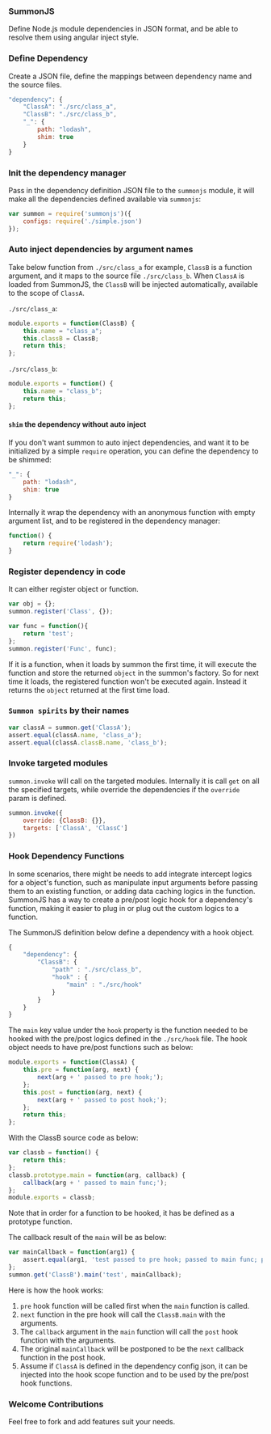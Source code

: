### SummonJS
Define Node.js module dependencies in JSON format, and be able to resolve them using angular inject style.

### Define Dependency
Create a JSON file, define the mappings between dependency name and the source files.
```javascript
"dependency": {
    "ClassA": "./src/class_a",
    "ClassB": "./src/class_b",
    "_": {
        path: "lodash",
        shim: true
    }
}
```

### Init the dependency manager
Pass in the dependency definition JSON file to the `summonjs` module, it will make all the dependencies defined available via `summonjs`:
```javascript
var summon = require('summonjs')({
    configs: require('./simple.json')
});
```

### Auto inject dependencies by argument names
Take below function from `./src/class_a` for example, `ClassB` is a function argument, and it maps to the source file `./src/class_b`. When `ClassA` is loaded from SummonJS, the `ClassB` will be injected automatically, available to the scope of `ClassA`.

`./src/class_a`:
```javascript
module.exports = function(ClassB) {
	this.name = "class_a";
	this.classB = ClassB;
	return this;
};
```

`./src/class_b`:
```javascript
module.exports = function() {
	this.name = "class_b";
	return this;
};
```

#### `shim` the dependency without auto inject
If you don't want summon to auto inject dependencies, and want it to be initialized by a simple `require` operation, you can define the dependency to be shimmed:
```javascript
"_": {
    path: "lodash",
    shim: true
}
```

Internally it wrap the dependency with an anonymous function with empty argument list, and to be registered in the dependency manager:
```javascript
function() {
    return require('lodash');
}
```

### Register dependency in code
It can either register object or function.
```javascript
var obj = {};
summon.register('Class', {});

var func = function(){
    return 'test';
};
summon.register('Func', func);
```

If it is a function, when it loads by summon the first time, it will execute the function and store the returned `object` in the summon's factory. So for next time it loads, the registered function won't be executed again. Instead it returns the `object` returned at the first time load.

### `Summon spirits` by their names
```javascript
var classA = summon.get('ClassA');
assert.equal(classA.name, 'class_a');
assert.equal(classA.classB.name, 'class_b');
```

### Invoke targeted modules
`summon.invoke` will call on the targeted modules. Internally it is call `get` on all the specified targets, while override the dependencies if the `override` param is defined.
```javascript
summon.invoke({
    override: {ClassB: {}},
    targets: ['ClassA', 'ClassC']
})
```

### Hook Dependency Functions
In some scenarios, there might be needs to add integrate intercept logics for a object's function, such as manipulate input arguments before passing them to an existing function, or adding data caching logics in the function. SummonJS has a way to create a pre/post logic hook for a dependency's function, making it easier to plug in or plug out the custom logics to a function.

The SummonJS definition below define a dependency with a hook object.
```javascript
{
	"dependency": {
		"ClassB": {
            "path" : "./src/class_b",
            "hook" : {
                "main" : "./src/hook"
            }
        }
	}
}
```

The `main` key value under the `hook` property is the function needed to be hooked with the pre/post logics defined in the `./src/hook` file. The hook object needs to have pre/post functions such as below:
```javascript
module.exports = function(ClassA) {
	this.pre = function(arg, next) {
        next(arg + ' passed to pre hook;');
    };
    this.post = function(arg, next) {
        next(arg + ' passed to post hook;');
    };
	return this;
};
```

With the ClassB source code as below:
```javascript
var classb = function() {
	return this;
};
classb.prototype.main = function(arg, callback) {
	callback(arg + ' passed to main func;');
};
module.exports = classb;
```

Note that in order for a function to be hooked, it has be defined as a prototype function.

The callback result of the `main` will be as below:
```javascript
var mainCallback = function(arg1) {
    assert.equal(arg1, 'test passed to pre hook; passed to main func; passed to post hook;');
};
summon.get('ClassB').main('test', mainCallback);
```

Here is how the hook works:
 1. `pre` hook function will be called first when the `main` function is called.
 2. `next` function in the pre hook will call the `ClassB.main` with the arguments.
 3. The `callback` argument in the `main` function will call the `post` hook function with the arguments.
 4. The original `mainCallback` will be postponed to be the `next` callback function in the post hook.
 5. Assume if `ClassA` is defined in the dependency config json, it can be injected into the hook scope function and to be used by the pre/post hook functions.

### Welcome Contributions
Feel free to fork and add features suit your needs.
